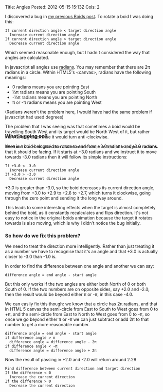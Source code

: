 Title:  Angles
Posted: 2012-05-15 15:13Z
Cols:   2

<script src="http://static.paulboxley.com/boids/vendor/underscore-min.js"></script>
<script src="http://static.paulboxley.com/boids/lib/boids_2d_angle_bug.js"></script>

I discovered a bug in [my previous Boids post][boids]. To rotate a boid I was doing this:

    If current direction angle < target direction angle
      Increase current direction angle
    If current direction angle > target direction angle
      Decrease current direction angle

Which seemed reasonable enough, but I hadn't considered the way that angles are calculated.

In javascript all angles use [radians][]. You may remember that there are 2π radians in a circle. Within HTML5's &lt;canvas&gt;, radians have the following meanings:

* 0 radians means you are pointing East
* ½π radians means you are pointing South
* -½π radians means you are pointing North
* π or -π radians means you are pointing West

(Radians weren't the problem here, I would have had the same problem if javascript had used degrees)

The problem that I was seeing was that sometimes a boid would be travelling South West and its target would be North West of it, but rather than turning clockwise it would turn anti-clockwise.

Here is a boid being told to rotate to and from +3.0 radians and -3.0 radians.

<canvas id="boids_2d_angle_bug" width="530" height="230"></canvas>
<p id="boids_2d_angle_bug_text_box" style="font-size: 3em; line-height: 1em; margin-top: -2.25em; margin-right: 2.25em; text-align: right"></p>
<script>$(document).ready(function() {
  angle_bug = new AngleBug(document.getElementById('boids_2d_angle_bug'), document.getElementById('boids_2d_angle_bug_text_box'));
  angle_bug.start() })</script>

### What's going on?

The boid stores its direction as a number which reflects the angle in radians that it should be facing. If it starts at +3.0 radians and we instruct it to move towards -3.0 radians then it will follow its simple instructions:

    If +3.0 < -3.0
      Increase current direction angle
    If +3.0 > -3.0
      Decrease current direction angle

+3.0 is greater than -3.0, so the boid decreases its current direction angle, moving from +3.0 to +2.9 to +2.8 to +2.7, which turns it clockwise, going through the zero point and sending it the long way around.

This leads to some interesting effects when the target is almost completely behind the boid, as it constantly recalculates and flips direction. It's not easy to notice in the original boids animation because the target it rotates towards is also moving, which is why I didn't notice the bug initially.

### So how do we fix this problem?

We need to treat the direction more intelligently. Rather than just treating it as a number we have to recognise that it's an angle and that +3.0 is actually closer to -3.0 than -1.0 is.

In order to find the difference between one angle and another we can say:

    difference angle = end angle - start angle

But this only works if the two angles are either both North of 0 or both South of 0. If the two numbers are on opposite sides, say +2.0 and -2.0, then the result would be beyond either π or -π, in this case -4.0.

We can easily fix this though: we know that a circle has 2π radians, and that in HTML 5 canvas the semi-circle from East to South to West goes from 0 to +π, and the semi-circle from East to North to West goes from 0 to -π, so once we go beyond either π or -π we can just subtract or add 2π to that number to get a more reasonable number.

    difference angle = end angle - start angle
    if difference angle > π
      difference angle = difference angle - 2π
    if difference angle < -π
      difference angle = difference angle + 2π

Now the result of passing in +2.0 and -2.0 will return around 2.28

    Find difference between current direction and target direction
    If the difference < 0
      Increase the current direction
    If the difference > 0
      Decrease the current direction

<canvas id="boids_2d_angle_fix" width="530" height="230"></canvas>
<p id="boids_2d_angle_fix_text_box" style="font-size: 3em; line-height: 1em; margin-top: -2.25em; margin-right: 2.25em; text-align: right"></p>
<script>$(document).ready(function() {
  angle_fix = new AngleBug(document.getElementById('boids_2d_angle_fix'), document.getElementById('boids_2d_angle_fix_text_box'), { "new_algorithm": true });
  angle_fix.start() })</script>

  [boids]: http://paulboxley.com/blog/2012/05/boids
  [radians]: http://en.wikipedia.org/wiki/Radian